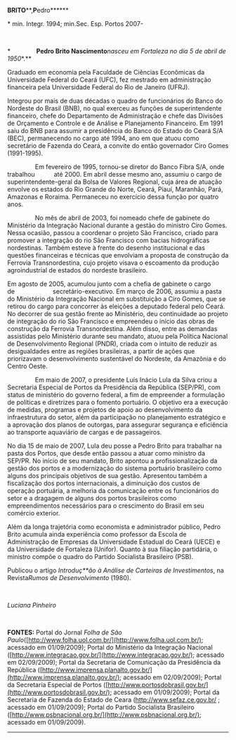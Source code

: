 **BRITO****,****P****edro******

\* min. Integr. 1994; min.Sec. Esp. Portos 2007-

 

*               **Pedro Brito Nascimento***nasceu em Fortaleza no dia 5
de abril de 1950**.**

Graduado em economia pela Faculdade de Ciências Econômicas da
Universidade Federal do Ceará (UFC), fez mestrado em administração
financeira pela Universidade Federal do Rio de Janeiro (UFRJ).

Integrou por mais de duas décadas o quadro de funcionários do Banco do
Nordeste do Brasil (BNB), no qual exerceu as funções de superintendente
financeiro, chefe do Departamento de Administração e chefe das Divisões
de Orçamento e Controle e de Análise e Planejamento Financeiro. Em 1991
saiu do BNB para assumir a presidência do Banco do Estado do Ceará S/A
(BEC), permanecendo no cargo até 1994, ano em que atuou como secretário
de Fazenda do Ceará, a convite do então governador Ciro Gomes
(1991-1995).

                Em fevereiro de 1995, tornou-se diretor do Banco Fibra
S/A, onde trabalhou           até 2000. Em abril desse mesmo ano,
assumiu o cargo de superintendente-geral da Bolsa de Valores Regional,
cuja área de atuação envolve os estados do Rio Grande do Norte, Ceará,
Piauí, Maranhão, Pará, Amazonas e Roraima. Permaneceu no exercício dessa
função por quatro anos.

                No mês de abril de 2003, foi nomeado chefe de gabinete
do Ministério da Integração Nacional durante a gestão do ministro Ciro
Gomes. Nessa ocasião, passou a coordenar o projeto São Francisco, criado
para promover a integração do rio São Francisco com bacias hidrográficas
nordestinas. Também esteve à frente do desenho institucional e das
questões financeiras e técnicas que envolviam a proposta de construção
da Ferrovia Transnordestina, cujo projeto visava o escoamento da
produção agroindustrial de estados do nordeste brasileiro.

Em agosto de 2005, acumulou junto com a chefia de gabinete o cargo
de                      secretário-executivo. Em março de 2006, assumiu
a pasta do Ministério da Integração Nacional em substituição a Ciro
Gomes, que se retirou do cargo para concorrer às eleições a deputado
federal pelo Ceará. No decorrer de sua gestão frente ao Ministério, deu
continuidade ao projeto de integração do rio São Francisco e empreendeu
o início das obras de construção da Ferrovia Transnordestina. Além
disso, entre as demandas assistidas pelo Ministério durante seu mandato,
atuou pela Política Nacional de Desenvolvimento Regional (PNDR), criada
com o intuito de reduzir as desigualdades entre as regiões brasileiras,
a partir de ações que priorizavam o desenvolvimento sustentável do
Nordeste, da Amazônia e do Centro Oeste.

                Em maio de 2007, o presidente Luís Inácio Lula da Silva
criou a Secretaria Especial de Portos da Presidência da República
(SEP/PR), com status de ministério do governo federal, a fim de
empreender a formulação de políticas e diretrizes para o fomento
portuário. O objetivo era a execução de medidas, programas e projetos de
apoio ao desenvolvimento da infraestrutura do setor, além da
participação no planejamento estratégico e a aprovação dos planos de
outorgas, para assegurar segurança e eficiência ao transporte aquaviário
de cargas e de passageiros.

No dia 15 de maio de 2007, Lula deu posse a Pedro Brito para trabalhar
na pasta dos Portos, que desde então passou a atuar como ministro da
SEP/PR. No início de seu mandato, Brito apontou a profissionalização da
gestão dos portos e a modernização do sistema portuário brasileiro como
alguns dos principais objetivos de sua gestão. Apresentou também a
fiscalização dos portos internacionais, a diminuição dos custos de
operação portuária, a melhoria da comunicação entre os funcionários do
setor e a dragagem de alguns dos portos brasileiros como empreendimentos
necessários para o crescimento do Brasil em seu comércio exterior.

Além da longa trajetória como economista e administrador público, Pedro
Brito acumula ainda experiência como professor da Escola de
Administração de Empresas da Universidade Estadual do Ceará (UECE) e da
Universidade de Fortaleza (Unifor). Quanto à sua filiação partidária, o
ministro compõe o quadro do Partido Socialista Brasileiro (PSB).

Publicou o artigo *Introduç**ão à Análise de Carteiras de
Investimentos*, na Revista*Rumos de Desenvolvimento* (1980).

 

*Luciana Pinheiro*

 

**FONTES:** Portal do Jornal *Folha de São
Paulo*([http://www.folha.uol.com.br/](http://www.folha.uol.com.br/);
acessado em 01/09/2009); Portal do Ministério da Integração Nacional
([http://www.integracao.gov.br/](http://www.integracao.gov.br/);
acessado em 02/09/2009); Portal da Secretaria de Comunicação da
Presidência da República
([http://www.imprensa.planalto.gov.br/](http://www.imprensa.planalto.gov.br/);
acessado em 02/09/2009); Portal da Secretaria Especial de Portos
([http://www.portosdobrasil.gov.br/](http://www.portosdobrasil.gov.br/);
acessado em 01/09/2009); Portal da Secretaria de Fazenda do Estado de
Ceara (http://www.sefaz.ce.gov.br/ ; acessado em 01/09/2009); Portal do
Partido Socialista Brasileiro
([http://www.psbnacional.org.br/](http://www.psbnacional.org.br/);
acessado em 01/09/2009).

* * * * *
